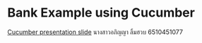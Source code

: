 # Bank Example using Cucumber

[Cucumber presentation slide](https://github.com/ladyusa/cucumber-atm/blob/master/cucumber.pdf)
นางสาวอภิญญา ลิ้มฮวบ
6510451077

